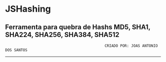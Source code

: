 # JSHashing
Ferramenta para quebra de Hashs 
MD5, SHA1, SHA224, SHA256, SHA384, SHA512
------------------------------------------------------------------------------------------------------------------------------------------
                                                 CRIADO POR: JOAS ANTONIO DOS SANTOS
------------------------------------------------------------------------------------------------------------------------------------------
